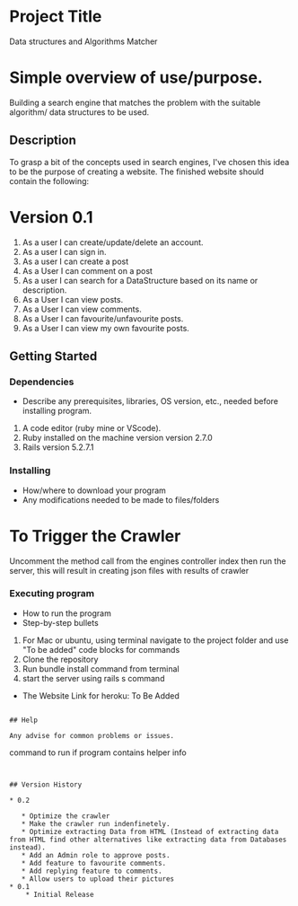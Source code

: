 # Project Title

Data structures and Algorithms Matcher

# Simple overview of use/purpose.

Building a search engine that matches the problem with the suitable algorithm/ data structures to be used.

## Description

To grasp a bit of the concepts used in search engines, I've chosen this idea to be the purpose of creating a website. 
The finished website should contain the following:

# Version 0.1

1. As a user I can create/update/delete an account.
2. As a user I can sign in.
3. As a user I can create a post
4. As a User I can comment on a post 
5. As a user I can search for a DataStructure based on its name or description. 
6. As a User I can view posts. 
7. As a User I can view comments. 
8. As a User I can favourite/unfavourite posts.
9. As a User I can view my own favourite posts. 



## Getting Started

### Dependencies

* Describe any prerequisites, libraries, OS version, etc., needed before installing program.
1. A code editor (ruby mine or VScode).
2. Ruby installed on the machine version version 2.7.0
3. Rails version 5.2.7.1

### Installing

* How/where to download your program
* Any modifications needed to be made to files/folders

# To Trigger the Crawler 

Uncomment the method call from the engines controller index then run the server, this will result in creating json files with results of crawler

### Executing program

* How to run the program
* Step-by-step bullets
1. For Mac or ubuntu, using terminal navigate to the project folder and use "To be added"
code blocks for commands
2. Clone the repository
3. Run bundle install command from terminal 
4. start the server using rails s command

* The Website Link for heroku: To Be Added 
```

## Help

Any advise for common problems or issues.
```
command to run if program contains helper info
```


## Version History

* 0.2

   * Optimize the crawler 
   * Make the crawler run indenfinetely. 
   * Optimize extracting Data from HTML (Instead of extracting data from HTML find other alternatives like extracting data from Databases instead). 
   * Add an Admin role to approve posts. 
   * Add feature to favourite comments.
   * Add replying feature to comments. 
   * Allow users to upload their pictures
* 0.1
    * Initial Release

